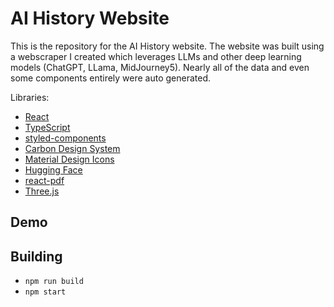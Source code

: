 # AI History Website

This is the repository for the AI History website. The website was built using a webscraper I created which leverages LLMs and other deep learning models (ChatGPT, LLama, MidJourney5). Nearly all of the data and even some components entirely were auto generated.

Libraries:

* [React](https://reactjs.org/)
* [TypeScript](https://www.typescriptlang.org/)
* [styled-components](https://styled-components.com/)
* [Carbon Design System](https://www.carbondesignsystem.com/)
* [Material Design Icons](https://materialdesignicons.com/)
* [Hugging Face](https://huggingface.co/)
* [react-pdf](https://react-pdf.org/)
* [Three.js](https://threejs.org/)

## Demo



## Building

* `npm run build`
* `npm start`
